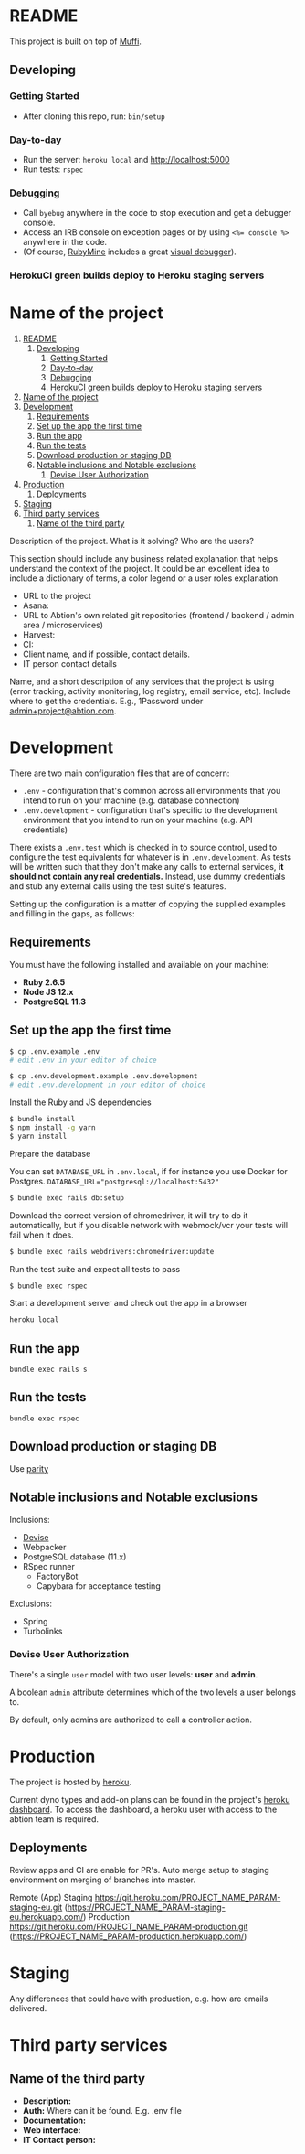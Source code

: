 # README

This project is built on top of [Muffi](https://github.com/abtion/muffi).

## Developing

### Getting Started

* After cloning this repo, run: `bin/setup`

### Day-to-day

* Run the server: `heroku local` and [http://localhost:5000](http://localhost:5000)
* Run tests: `rspec`

### Debugging

* Call `byebug` anywhere in the code to stop execution and get a debugger console.
* Access an IRB console on exception pages or by using `<%= console %>` anywhere in the code.
* (Of course, [RubyMine](https://www.jetbrains.com/ruby/) includes a great [visual debugger](https://www.jetbrains.com/ruby/features/ruby_debugger.html)).

### HerokuCI green builds deploy to Heroku staging servers

# Name of the project

1. [README](#readme)
   1. [Developing](#developing)
      1. [Getting Started](#getting-started)
      2. [Day-to-day](#day-to-day)
      3. [Debugging](#debugging)
      4. [HerokuCI green builds deploy to Heroku staging servers](#herokuci-green-builds-deploy-to-heroku-staging-servers)
2. [Name of the project](#name-of-the-project)
3. [Development](#development)
   1. [Requirements](#requirements)
   2. [Set up the app the first time](#set-up-the-app-the-first-time)
   3. [Run the app](#run-the-app)
   4. [Run the tests](#run-the-tests)
   5. [Download production or staging DB](#download-production-or-staging-db)
   6. [Notable inclusions and Notable exclusions](#notable-inclusions-and-notable-exclusions)
      1. [Devise User Authorization](#devise-user-authorization)
4. [Production](#production)
   1. [Deployments](#deployments)
5. [Staging](#staging)
6. [Third party services](#third-party-services)
   1. [Name of the third party](#name-of-the-third-party)

Description of the project. What is it solving? Who are the users?

This section should include any business related explanation that helps understand the context of the project. It could be an excellent idea to include a dictionary of terms, a color legend or a user roles explanation.

- URL to the project
- Asana:
- URL to Abtion's own related git repositories (frontend / backend / admin area / microservices)
- Harvest:
- CI:
- Client name, and if possible, contact details.
- IT person contact details

Name, and a short description of any services that the project is using (error tracking, activity monitoring, log registry, email service, etc). Include where to get the credentials. E.g., 1Password under admin+project@abtion.com.


# Development

There are two main configuration files that are of concern:

- `.env` - configuration that's common across all environments that you intend
  to run on your machine (e.g. database connection)
- `.env.development` - configuration that's specific to the development
  environment that you intend to run on your machine (e.g. API credentials)

There exists a `.env.test` which is checked in to source control, used to
configure the test equivalents for whatever is in `.env.development`. As tests
will be written such that they don't make any calls to external services, **it
should not contain any real credentials.** Instead, use dummy credentials and
stub any external calls using the test suite's features.

Setting up the configuration is a matter of copying the supplied examples and
filling in the gaps, as follows:


## Requirements

You must have the following installed and available on your machine:

- **Ruby 2.6.5**
- **Node JS 12.x**
- **PostgreSQL 11.3**

## Set up the app the first time
```sh
$ cp .env.example .env
# edit .env in your editor of choice

$ cp .env.development.example .env.development
# edit .env.development in your editor of choice
```

Install the Ruby and JS dependencies

```sh
$ bundle install
$ npm install -g yarn
$ yarn install
```

Prepare the database

You can set `DATABASE_URL` in `.env.local`, if for instance you use Docker for Postgres. `DATABASE_URL="postgresql://localhost:5432"`
```sh
$ bundle exec rails db:setup
```

Download the correct version of chromedriver, it will try to do it automatically, but if you disable network with webmock/vcr your tests will fail when it does.
```sh
$ bundle exec rails webdrivers:chromedriver:update
```

Run the test suite and expect all tests to pass

```sh
$ bundle exec rspec
```

Start a development server and check out the app in a browser

```sh
heroku local
```

## Run the app

`bundle exec rails s`

## Run the tests

`bundle exec rspec`

## Download production or staging DB

Use [parity](https://github.com/thoughtbot/parity)

## Notable inclusions and Notable exclusions

Inclusions:

- [Devise](#devise-user-authorization)
- Webpacker
- PostgreSQL database (11.x)
- RSpec runner
  - FactoryBot
  - Capybara for acceptance testing

Exclusions:

- Spring
- Turbolinks

### Devise User Authorization

There's a single `user` model with two user levels: **user** and **admin**.

A boolean `admin` attribute determines which of the two levels a user belongs to.

By default, only admins are authorized to call a controller action.

# Production

The project is hosted by [heroku](https://heroku.com).

Current dyno types and add-on plans can be found in the project's [heroku dashboard](https://dashboard.heroku.com/apps/PROJECT_NAME_PARAM-production). To access the dashboard, a heroku user with access to the abtion team is required.

## Deployments

Review apps and CI are enable for PR's. Auto merge setup to staging environment on merging of branches into master.

Remote (App)
Staging https://git.heroku.com/PROJECT_NAME_PARAM-staging-eu.git (https://PROJECT_NAME_PARAM-staging-eu.herokuapp.com/)
Production https://git.heroku.com/PROJECT_NAME_PARAM-production.git (https://PROJECT_NAME_PARAM-production.herokuapp.com/)

# Staging

Any differences that could have with production, e.g. how are emails delivered.

# Third party services

## Name of the third party

- **Description:**
- **Auth:** Where can it be found. E.g. .env file
- **Documentation:**
- **Web interface:**
- **IT Contact person:**
